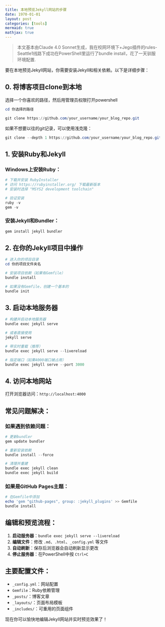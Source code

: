 ```yaml
---
title: 本地预览Jekyll网站的步骤
date: 1970-01-01
layout: post
categories: [tools]
mermaid: true 
mathjax: true
---
```


> 本文基本由Claude 4.0 Sonnet生成，我在校网环境下+Jego插件的rules-Seattle1线路下成功在PowerShell里运行了bundle install，花了一天驯服环境配置.


要在本地预览Jekyll网站，你需要安装Jekyll和相关依赖。以下是详细步骤：

## 0. 将博客项目clone到本地

选择一个你喜欢的路径，然后用管理员权限打开powershell

```powershell
cd 你选择的路径

git clone https://github.com/your_username/your_blog_repo.git
```

如果不想要以往的git记录，可以使用浅克隆：

```powershell
git clone --depth 1 https://github.com/your_username/your_blog_repo.git
```

## 1. 安装Ruby和Jekyll

### Windows上安装Ruby： 

```powershell
# 下载并安装 RubyInstaller
# 访问 https://rubyinstaller.org/ 下载最新版本
# 安装时选择 "MSYS2 development toolchain"

# 验证安装
ruby -v
gem -v
```

### 安装Jekyll和Bundler：

```powershell
gem install jekyll bundler
```

## 2. 在你的Jekyll项目中操作

```powershell
# 进入你的项目目录
cd 你的项目文件夹名

# 安装项目依赖（如果有Gemfile）
bundle install

# 如果没有Gemfile，创建一个基本的
bundle init
```

## 3. 启动本地服务器

```powershell
# 构建并启动本地服务器
bundle exec jekyll serve

# 或者直接使用
jekyll serve

# 带实时重载（推荐）
bundle exec jekyll serve --livereload

# 指定端口（如果4000端口被占用）
bundle exec jekyll serve --port 3000
```

## 4. 访问本地网站

打开浏览器访问：`http://localhost:4000`

## 常见问题解决：

### 如果遇到依赖问题：

```powershell
# 更新bundler
gem update bundler

# 重新安装依赖
bundle install --force

# 清理并重建
bundle exec jekyll clean
bundle exec jekyll build
```

### 如果是GitHub Pages主题：

```powershell
# 在Gemfile中添加
echo 'gem "github-pages", group: :jekyll_plugins' >> Gemfile
bundle install
```

## 编辑和预览流程：

1. **启动服务器**：`bundle exec jekyll serve --livereload`
2. **编辑文件**：修改 `.md`、`.html`、`_config.yml` 等文件
3. **自动刷新**：保存后浏览器会自动刷新显示更改
4. **停止服务器**：在PowerShell中按 `Ctrl+C`

## 主要配置文件：

- `_config.yml`：网站配置
- `Gemfile`：Ruby依赖管理
- `_posts/`：博客文章
- `_layouts/`：页面布局模板
- `_includes/`：可重用的页面组件

现在你可以愉快地编辑Jekyll网站并实时预览效果了！

